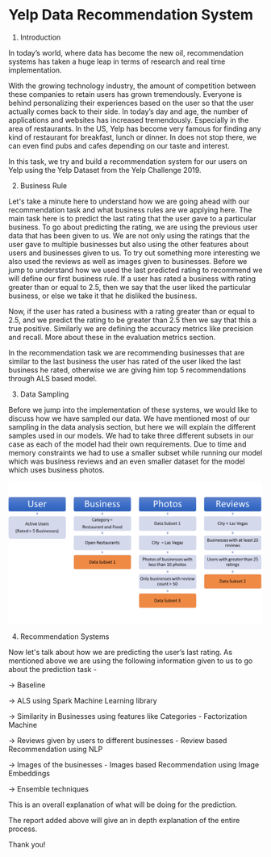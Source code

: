 # Yelp Data Recommendation System

1. Introduction

In today’s world, where data has become the new oil, recommendation systems has taken a huge leap in terms of research and real time implementation. 

With the growing technology industry, the amount of competition between these companies to retain users has grown tremendously. Everyone is behind personalizing their experiences based on the user so that the user actually comes back to their side. In today’s day and age, the number of applications and websites has increased tremendously. Especially in the area of restaurants. In the US, Yelp has become very famous for finding any kind of restaurant for breakfast, lunch or dinner. In does not stop there, we can even find pubs and cafes depending on our taste and interest.

In this task, we try and build a recommendation system for our users on Yelp using the Yelp Dataset from the Yelp Challenge 2019. 

2. Business Rule

Let's take a minute here to understand how we are going ahead with our recommendation task and what business rules are we applying here. 
The main task here is to predict the last rating that the user gave to a particular business. To go about predicting the rating, we are using the previous user data that has been given to us. We are not only using the ratings that the user gave to multiple businesses but also using the other features about users and businesses given to us. 
To try out something more interesting we also used the reviews as well as images given to businesses. 
Before we jump to understand how we used the last predicted rating to recommend we will define our first business rule. 
If a user has rated a business with rating greater than or equal to 2.5, then we say that the user liked the particular business, or else we take it that he disliked the business.

Now, if the user has rated a business with a rating greater than or equal to 2.5, and we predict the rating to be greater than 2.5 then we say that this a true positive. Similarly we are defining the accuracy metrics like precision and recall. More about these in the evaluation metrics section.

In the recommendation task we are recommending businesses that are similar to the last business the user has rated of the user liked the last business he rated, otherwise we are giving him top 5 recommendations through ALS based model.

3. Data Sampling

Before we jump into the implementation of these systems, we would like to discuss how we have sampled our data. 
We have mentioned most of our sampling in the data analysis section, but here we will explain the different samples used in our models. 
We had to take three different subsets in our case as each of the model had their own requirements. Due to time and memory constraints we had to use a smaller subset while running our model which was business reviews and an even smaller dataset for the model which uses business photos.

![Data Sampling](images/DataSampling.png)

4. Recommendation Systems

Now let's talk about how we are predicting the user’s last rating. As mentioned above we are using the following information given to us to go about the prediction task - 

-> Baseline 

-> ALS using Spark Machine Learning library 

-> Similarity in Businesses using features like Categories - Factorization Machine 

-> Reviews given by users to different businesses - Review based Recommendation using NLP 

-> Images of the businesses - Images based Recommendation using Image Embeddings 

-> Ensemble techniques

This is an overall explanation of what will be doing for the prediction.

The report added above will give an in depth explanation of the entire process.

Thank you!
